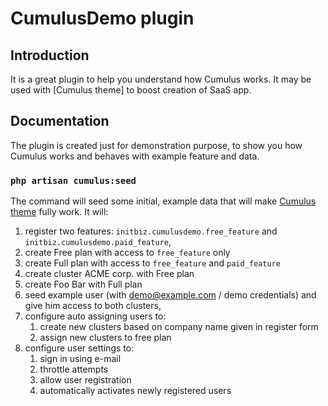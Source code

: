 # CumulusDemo plugin
## Introduction
It is a great plugin to help you understand how Cumulus works. It may be used with [Cumulus theme] to boost creation of SaaS app.

## Documentation
The plugin is created just for demonstration purpose, to show you how Cumulus works and behaves with example feature and data.

### `php artisan cumulus:seed`
The command will seed some initial, example data that will make [Cumulus theme]() fully work. It will:

1. register two features: `initbiz.cumulusdemo.free_feature` and `initbiz.cumulusdemo.paid_feature`,
1. create Free plan with access to `free_feature` only
1. create Full plan with access to `free_feature` and `paid_feature`
1. create cluster ACME corp. with Free plan
1. create Foo Bar with Full plan
1. seed example user (with demo@example.com / demo credentials) and give him access to both clusters,
1. configure auto assigning users to:
    1. create new clusters based on company name given in register form
    1. assign new clusters to free plan
1. configure user settings to:
    1. sign in using e-mail
    1. throttle attempts
    1. allow user registration
    1. automatically activates newly registered users
